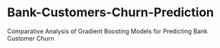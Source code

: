 # Bank-Customers-Churn-Prediction
Comparative Analysis of Gradient Boosting Models for Predicting Bank Customer Churn
